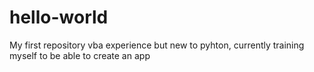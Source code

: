 # hello-world
My first repository
vba experience but new to pyhton, currently training myself to be able to create an app
